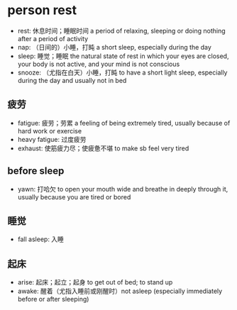 # person rest

- rest: 休息时间；睡眠时间 a period of relaxing, sleeping or doing nothing after a period of activity
- nap: （日间的）小睡，打盹 a short sleep, especially during the day
- sleep: 睡觉；睡眠 the natural state of rest in which your eyes are closed, your body is not active, and your mind is not conscious
- snooze: （尤指在白天）小睡，打盹 to have a short light sleep, especially during the day and usually not in bed

## 疲劳

- fatigue: 疲劳；劳累 a feeling of being extremely tired, usually because of hard work or exercise
- heavy fatigue: 过度疲劳
- exhaust: 使筋疲力尽；使疲惫不堪 to make sb feel very tired

## before sleep

- yawn: 打哈欠 to open your mouth wide and breathe in deeply through it, usually because you are tired or bored

## 睡觉

- fall asleep: 入睡

## 起床

- arise: 起床；起立；起身 to get out of bed; to stand up
- awake: 醒着（尤指入睡前或刚醒时）not asleep (especially immediately before or after sleeping)
